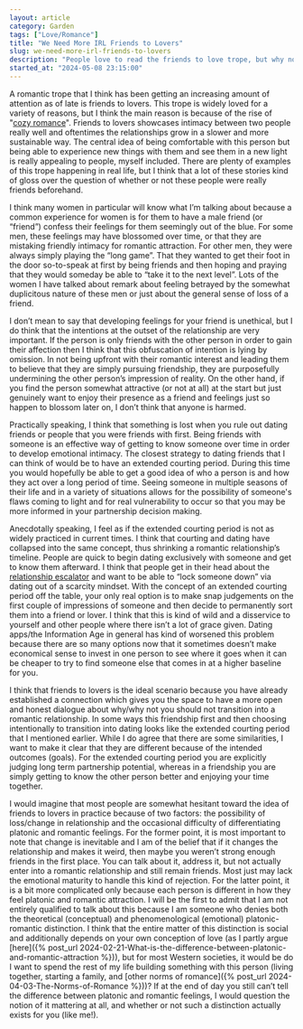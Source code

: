 ```yaml
---
layout: article
category: Garden
tags: ["Love/Romance"]
title: "We Need More IRL Friends to Lovers"
slug: we-need-more-irl-friends-to-lovers
description: "People love to read the friends to love trope, but why not bring it into their own lives?"
started_at: "2024-05-08 23:15:00"
---
```


A romantic trope that I think has been getting an increasing amount of attention as of late is friends to lovers. This trope is widely loved for a variety of reasons, but I think the main reason is because of the rise of "[cozy romance](https://bookriot.com/cozy-romances/)". Friends to lovers showcases intimacy between two people really well and oftentimes the relationships grow in a slower and more sustainable way. The central idea of being comfortable with this person but being able to experience new things with them and see them in a new light is really appealing to people, myself included. There are plenty of examples of this trope happening in real life, but I think that a lot of these stories kind of gloss over the question of whether or not these people were really friends beforehand.

I think many women in particular will know what I’m talking about because a common experience for women is for them to have a male friend (or “friend”) confess their feelings for them seemingly out of the blue. For some men, these feelings may have blossomed over time, or that they are mistaking friendly intimacy for romantic attraction. For other men, they were always simply playing the “long game”. That they wanted to get their foot in the door so-to-speak at first by being friends and then hoping and praying that they would someday be able to “take it to the next level”. Lots of the women I have talked about remark about feeling betrayed by the somewhat duplicitous nature of these men or just about the general sense of loss of a friend. 

I don’t mean to say that developing feelings for your friend is unethical, but I do think that the intentions at the outset of the relationship are very important. If the person is only friends with the other person in order to gain their affection then I think that this obfuscation of intention is lying by omission. In not being upfront with their romantic interest and leading them to believe that they are simply pursuing friendship, they are purposefully undermining the other person’s impression of reality. On the other hand, if you find the person somewhat attractive (or not at all) at the start but just genuinely want to enjoy their presence as a friend and feelings just so happen to blossom later on, I don’t think that anyone is harmed.

Practically speaking, I think that something is lost when you rule out dating friends or people that you were friends with first. Being friends with someone is an effective way of getting to know someone over time in order to develop emotional intimacy. The closest strategy to dating friends that I can think of would be to have an extended courting period. During this time you would hopefully be able to get a good idea of who a person is and how they act over a long period of time. Seeing someone in multiple seasons of their life and in a variety of situations allows for the possibility of someone's flaws coming to light and for real vulnerability to occur so that you may be more informed in your partnership decision making.

Anecdotally speaking, I feel as if the extended courting period is not as widely practiced in current times. I think that courting and dating have collapsed into the same concept, thus shrinking a romantic relationship’s timeline. People are quick to begin dating exclusively with someone and get to know them afterward. I think that people get in their head about the [relationship escalator](https://offescalator.com/what-escalator/) and want to be able to “lock someone down” via dating out of a scarcity mindset. With the concept of an extended courting period off the table, your only real option is to make snap judgements on the first couple of impressions of someone and then decide to permanently sort them into a friend or lover. I think that this is kind of wild and a disservice to yourself and other people where there isn’t a lot of grace given. Dating apps/the Information Age in general has kind of worsened this problem because there are so many options now that it sometimes doesn’t make economical sense to invest in one person to see where it goes when it can be cheaper to try to find someone else that comes in at a higher baseline for you.

I think that friends to lovers is the ideal scenario because you have already established a connection which gives you the space to have a more open and honest dialogue about why/why not you should not transition into a romantic relationship. In some ways this friendship first and then choosing intentionally to transition into dating looks like the extended courting period that I mentioned earlier. While I do agree that there are some similarities, I want to make it clear that they are different because of the intended outcomes (goals). For the extended courting period you are explicitly judging long term partnership potential, whereas in a friendship you are simply getting to know the other person better and enjoying your time together.

I would imagine that most people are somewhat hesitant toward the idea of friends to lovers in practice because of two factors: the possibility of loss/change in relationship and the occasional difficulty of differentiating platonic and romantic feelings. For the former point, it is most important to note that change is inevitable and I am of the belief that if it changes the relationship and makes it weird, then maybe you weren’t strong enough friends in the first place. You can talk about it, address it, but not actually enter into a romantic relationship and still remain friends. Most just may lack the emotional maturity to handle this kind of rejection. For the latter point, it is a bit more complicated only because each person is different in how they feel platonic and romantic attraction. I will be the first to admit that I am not entirely qualified to talk about this because I am someone who denies both the theoretical (conceptual) and phenomenological (emotional) platonic-romantic distinction. I think that the entire matter of this distinction is social and additionally depends on your own conception of love (as I partly argue [here]({% post_url 2024-02-21-What-is-the-difference-between-platonic-and-romantic-attraction %})), but for most Western societies, it would be do I want to spend the rest of my life building something with this person (living together, starting a family, and [other norms of romance]({% post_url 2024-04-03-The-Norms-of-Romance %}))? If at the end of day you still can’t tell the difference between platonic and romantic feelings, I would question the notion of it mattering at all, and whether or not such a distinction actually exists for you (like me!).